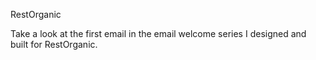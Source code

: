 RestOrganic

Take a look at the first email in the email welcome series I designed and built for RestOrganic.
